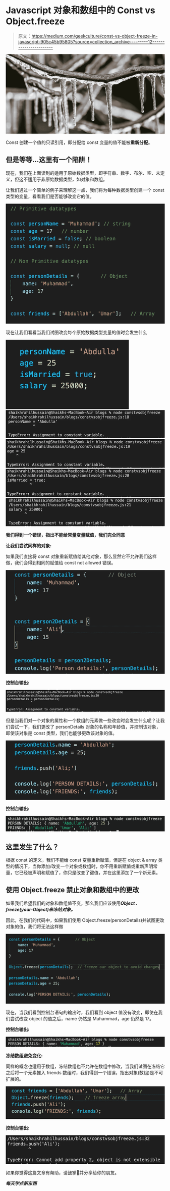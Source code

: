 # Javascript 对象和数组中的 Const vs Object.freeze

> 原文：<https://medium.com/geekculture/const-vs-object-freeze-in-javascript-905c45b95805?source=collection_archive---------12----------------------->

![](img/275649f6637606647a3850fc91d4d854.png)

Const 创建一个值的只读引用，即分配给 const 变量的值不能被**重新分配**。

## 但是等等…这里有一个陷阱！

现在，我们在上面读到的适用于原始数据类型，即字符串、数字、布尔、空、未定义，但这不适用于非原始数据类型，如对象和数组。

让我们通过一个简单的例子来理解这一点，我们将为每种数据类型创建一个 const 类型的变量，看看我们是否能够改变它的值。

![](img/5713846824258fbfb135a6847c243b20.png)

现在让我们看看当我们试图改变每个原始数据类型变量的值时会发生什么

![](img/79aa9cc701f6aee1f1bbc8fafd0901d6.png)![](img/e1dc54122925f67ae102a7d6a7d46c3c.png)![](img/67a79b92dae9856ec907d53706188278.png)![](img/ff72359f0e4e15a37bad3f35435a3113.png)![](img/25d16d81976a7a40f8ca2e76001efc9b.png)

**我们得到一个错误，指出不能给常量变量赋值，我们完全同意**

**让我们尝试同样的对象:**

如果我们直接将 const 对象重新赋值给其他对象，那么显然它不允许我们这样做，我们会得到相同的赋值给 const not allowed 错误。

![](img/a979e62fd8e707bdaac29e4848edcd57.png)

**控制台输出:**

![](img/bbbaa627ba730fdf8c751081d41d7726.png)

但是当我们对一个对象的属性和一个数组的元素做一些改变时会发生什么呢？让我们尝试一下，我们更改了 personDetails 对象的名称和年龄值，并控制该对象，即使该对象是 const 类型，我们也能够更改该对象的值。

![](img/217851fb4ccd41cca55295c151d2d3cc.png)

**控制台输出:**

![](img/a17d34a011a2c29f39aa2792fe3693f5.png)

## **这里发生了什么？**

根据 const 的定义，我们不能给 const 变量重新赋值，但是在 object & array 类型的情况下，当你添加/改变一个对象或数组时，你不用重新赋值或重新声明常量，它已经被声明和赋值了，你只是改变了键值，并在这里添加了一个新元素。

## 使用 Object.freeze 禁止对象和数组中的更改

如果我们希望我们的对象和数组值不变，那么我们应该使用***Object . freeze(your-Object)来冻结对象。***

因此，在我们的代码中，如果我们使用 Object.freeze(personDetails)并试图更改对象的值，我们将无法这样做

![](img/81b4de3012310098d3d41c6a2b92fedf.png)

现在，当我们看到控制台语句的输出时，我们看到 object 值没有改变，即使在我们尝试改变 object 的值之后，name 仍然是 Muhammad，age 仍然是 17。

**控制台输出:**

![](img/5cfeb92e3a8db61ea2a550998e9742ba.png)

**冻结数组避免变化:**

同样的概念也适用于数组，冻结数组也不允许在数组中修改，当我们试图在冻结它之后将一个元素推入 friends 数组时，我们得到一个错误，指出对象(数组)是不可扩展的。

![](img/bd231fe313fd4c6161097a3342e5e880.png)

**控制台输出:**

![](img/93d39dcb7fb6a1d581de9a95eef9cdab.png)

如果你觉得这篇文章有帮助，请鼓掌👏并分享给你的朋友。

***每天学点新东西***
